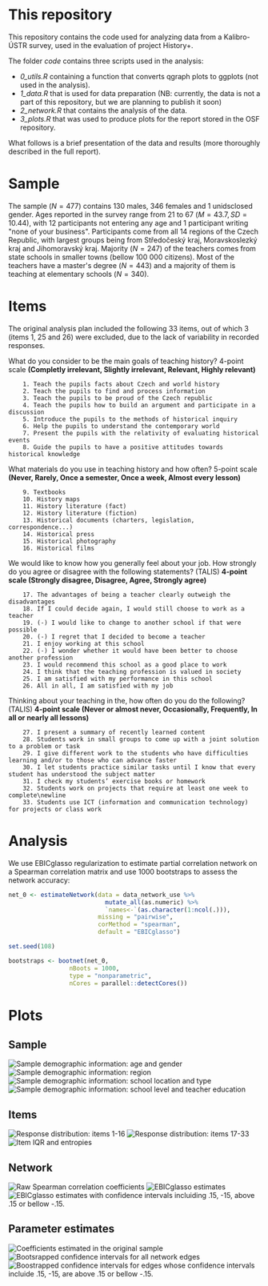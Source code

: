 # This repository

This repository contains the code used for analyzing data from a Kalibro-ÚSTR survey, used in the evaluation of project History+.

The folder *code* contains three scripts used in the analysis:

* *0_utils.R* containing a function that converts qgraph plots to ggplots (not used in the analysis). 
* *1_data.R* that is used for data preparation (NB: currently, the data is not a part of this repository, but we are planning to publish it soon)
* *2_network.R* that contains the analysis of the data.
* *3_plots.R* that was used to produce plots for the report stored in the OSF repository.

What follows is a brief presentation of the data and results (more thoroughly described in the full report).

# Sample 

The sample ($N = 477$) contains $130$ males, $346$ females and $1$ unidsclosed gender. Ages reported in the survey range from 21 to 67 ($M = 43.7, SD = 10.44$), with $12$ participants not entering any age and $1$ participant writing "none of your business". Participants come from all $14$ regions of the Czech Republic, with largest groups being from Středočeský kraj, Moravskoslezký kraj and Jihomoravský kraj. Majority ($N = 247$) of the teachers comes from state schools in smaller towns (bellow 100 000 citizens). Most of the teachers have a master's degree ($N = 443$) and a majority of them is teaching at elementary schools ($N = 340$).

# Items

The original analysis plan included the following 33 items, out of which 3 (items 1, 25 and 26) were excluded, due to the lack of variability in recorded responses.

What do you consider to be the main goals of teaching history? 4-point scale **(Completly irrelevant, Slightly irrelevant, Relevant, Highly relevant)**

        1. Teach the pupils facts about Czech and world history
        2. Teach the pupils to find and process information
        3. Teach the pupils to be proud of the Czech republic
        4. Teach the pupils how to build an argument and participate in a discussion
        5. Introduce the pupils to the methods of historical inquiry
        6. Help the pupils to understand the contemporary world
        7. Present the pupils with the relativity of evaluating historical events
        8. Guide the pupils to have a positive attitudes towards historical knowledge
        
What materials do you use in teaching history and how often? 5-point scale **(Never, Rarely, Once a semester, Once a week, Almost every lesson)**

        9. Textbooks
        10. History maps
        11. History literature (fact)
        12. History literature (fiction)
        13. Historical documents (charters, legislation, correspondence...)
        14. Historical press
        15. Historical photography
        16. Historical films

We would like to know how you generally feel about your job. How strongly do you agree or disagree with the following statements? (TALIS) **4-point scale (Strongly disagree, Disagree, Agree, Strongly agree)**

        17. The advantages of being a teacher clearly outweigh the disadvantages
        18. If I could decide again, I would still choose to work as a teacher
        19. (-) I would like to change to another school if that were possible
        20. (-) I regret that I decided to become a teacher
        21. I enjoy working at this school
        22. (-) I wonder whether it would have been better to choose another profession
        23. I would recommend this school as a good place to work
        24. I think that the teaching profession is valued in society
        25. I am satisfied with my performance in this school
        26. All in all, I am satisfied with my job
        
Thinking about your teaching in the, how often do you do the following? (TALIS) **4-point scale (Never or almost never, Occasionally, Frequently, In all or nearly all lessons)**

        27. I present a summary of recently learned content
        28. Students work in small groups to come up with a joint solution to a problem or task
        29. I give different work to the students who have difficulties learning and/or to those who can advance faster
        30. I let students practice similar tasks until I know that every student has understood the subject matter
        31. I check my students’ exercise books or homework
        32. Students work on projects that require at least one week to complete\newline
        33. Students use ICT (information and communication technology) for projects or class work 

# Analysis

We use EBICglasso regularization to estimate partial correlation network on a Spearman correlation matrix and use 1000 bootstraps to assess the network accuracy:

```r
net_0 <- estimateNetwork(data = data_network_use %>%
                           mutate_all(as.numeric) %>%
                           `names<-`(as.character(1:ncol(.))),
                         missing = "pairwise",
                         corMethod = "spearman",
                         default = "EBICglasso")

set.seed(108)

bootstraps <- bootnet(net_0, 
                 nBoots = 1000,
                 type = "nonparametric",
                 nCores = parallel::detectCores())
```

# Plots
## Sample
![Sample demographic information: age and gender](plots/readme/plt_demo.png)
![Sample demographic information: region](plots/readme/plt_regions.png)
![Sample demographic information: school location and type](plots/readme/plt_locations.png)
![Sample demographic information: school level and teacher education](plots/readme/plt_school.png)

## Items
![Response distribution: items 1-16](plots/readme/plt_hist_a.png)
![Response distribution: items 17-33](plots/readme/plt_hist_b.png)
![Item IQR and entropies](plots/readme/plt_entropies.png)

## Network
![Raw Spearman correlation coefficients](plots/readme/plt_g0.png)
![EBICglasso estimates](plots/readme/plt_g1.png)
![EBICglasso estimates with confidence intervals incluiding .15, -15, above .15 or bellow -.15.](plots/readme/plt_g2.png)

## Parameter estimates
![Coefficients estimated in the original sample](plots/readme/plt_coeff.png)
![Bootsrapped confidence intervals for all network edges](plots/readme/plt_boot1.png)
![Boostrapped confidence intervals for edges whose confidence intervals incluide .15, -15, are above .15 or bellow -.15.](plots/readme/plt_boot2.png)